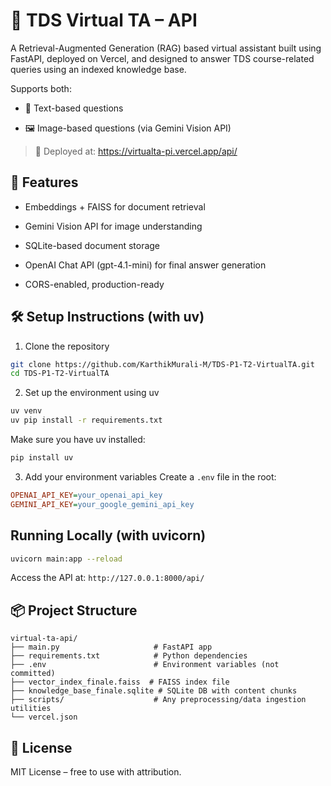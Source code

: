 # 🧠 TDS Virtual TA – API

A Retrieval-Augmented Generation (RAG) based virtual assistant built using FastAPI, deployed on Vercel, and designed to answer TDS course-related queries using an indexed knowledge base.

Supports both:

- 🧾 Text-based questions

- 🖼️ Image-based questions (via Gemini Vision API)

 >📍 Deployed at: https://virtualta-pi.vercel.app/api/

## 🔧 Features

- Embeddings + FAISS for document retrieval

- Gemini Vision API for image understanding

- SQLite-based document storage

- OpenAI Chat API (gpt-4.1-mini) for final answer generation

- CORS-enabled, production-ready

## 🛠️ Setup Instructions (with uv)
1. Clone the repository
```bash
git clone https://github.com/KarthikMurali-M/TDS-P1-T2-VirtualTA.git
cd TDS-P1-T2-VirtualTA
```
2. Set up the environment using uv
```bash
uv venv
uv pip install -r requirements.txt
```
Make sure you have uv installed:

```bash
pip install uv
```


3. Add your environment variables
Create a ```.env``` file in the root:

```ini
OPENAI_API_KEY=your_openai_api_key
GEMINI_API_KEY=your_google_gemini_api_key
```


## Running Locally (with uvicorn)
```bash
uvicorn main:app --reload
```
Access the API at: ```http://127.0.0.1:8000/api/```

## 📦 Project Structure
```
virtual-ta-api/
├── main.py                     # FastAPI app
├── requirements.txt            # Python dependencies
├── .env                        # Environment variables (not committed)
├── vector_index_finale.faiss  # FAISS index file
├── knowledge_base_finale.sqlite # SQLite DB with content chunks
├── scripts/                    # Any preprocessing/data ingestion utilities
└── vercel.json
```


## 📄 License
MIT License – free to use with attribution.






